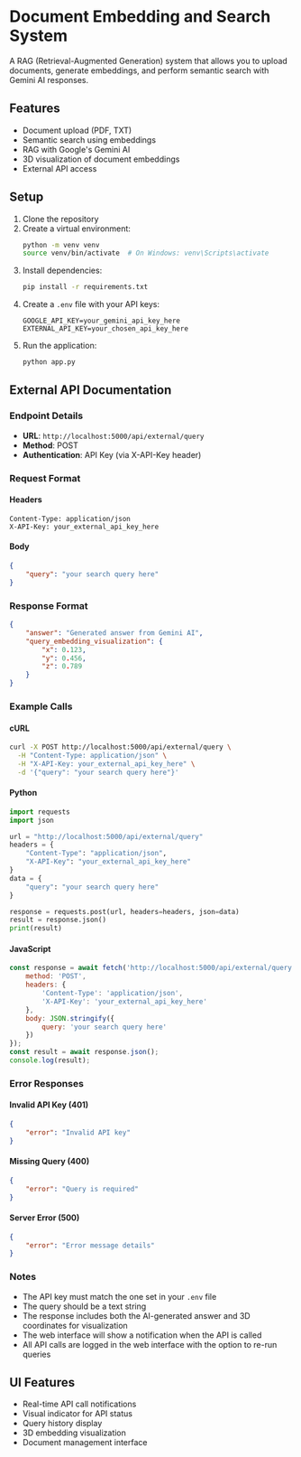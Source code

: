 # Document Embedding and Search System

A RAG (Retrieval-Augmented Generation) system that allows you to upload documents, generate embeddings, and perform semantic search with Gemini AI responses.

## Features
- Document upload (PDF, TXT)
- Semantic search using embeddings
- RAG with Google's Gemini AI
- 3D visualization of document embeddings
- External API access

## Setup
1. Clone the repository
2. Create a virtual environment:
   ```bash
   python -m venv venv
   source venv/bin/activate  # On Windows: venv\Scripts\activate
   ```
3. Install dependencies:
   ```bash
   pip install -r requirements.txt
   ```
4. Create a `.env` file with your API keys:
   ```
   GOOGLE_API_KEY=your_gemini_api_key_here
   EXTERNAL_API_KEY=your_chosen_api_key_here
   ```
5. Run the application:
   ```bash
   python app.py
   ```

## External API Documentation

### Endpoint Details
- **URL**: `http://localhost:5000/api/external/query`
- **Method**: POST
- **Authentication**: API Key (via X-API-Key header)

### Request Format

#### Headers
```
Content-Type: application/json
X-API-Key: your_external_api_key_here
```

#### Body
```json
{
    "query": "your search query here"
}
```

### Response Format
```json
{
    "answer": "Generated answer from Gemini AI",
    "query_embedding_visualization": {
        "x": 0.123,
        "y": 0.456,
        "z": 0.789
    }
}
```

### Example Calls

#### cURL
```bash
curl -X POST http://localhost:5000/api/external/query \
  -H "Content-Type: application/json" \
  -H "X-API-Key: your_external_api_key_here" \
  -d '{"query": "your search query here"}'
```

#### Python
```python
import requests
import json

url = "http://localhost:5000/api/external/query"
headers = {
    "Content-Type": "application/json",
    "X-API-Key": "your_external_api_key_here"
}
data = {
    "query": "your search query here"
}

response = requests.post(url, headers=headers, json=data)
result = response.json()
print(result)
```

#### JavaScript
```javascript
const response = await fetch('http://localhost:5000/api/external/query', {
    method: 'POST',
    headers: {
        'Content-Type': 'application/json',
        'X-API-Key': 'your_external_api_key_here'
    },
    body: JSON.stringify({
        query: 'your search query here'
    })
});
const result = await response.json();
console.log(result);
```

### Error Responses

#### Invalid API Key (401)
```json
{
    "error": "Invalid API key"
}
```

#### Missing Query (400)
```json
{
    "error": "Query is required"
}
```

#### Server Error (500)
```json
{
    "error": "Error message details"
}
```

### Notes
- The API key must match the one set in your `.env` file
- The query should be a text string
- The response includes both the AI-generated answer and 3D coordinates for visualization
- The web interface will show a notification when the API is called
- All API calls are logged in the web interface with the option to re-run queries

## UI Features
- Real-time API call notifications
- Visual indicator for API status
- Query history display
- 3D embedding visualization
- Document management interface
